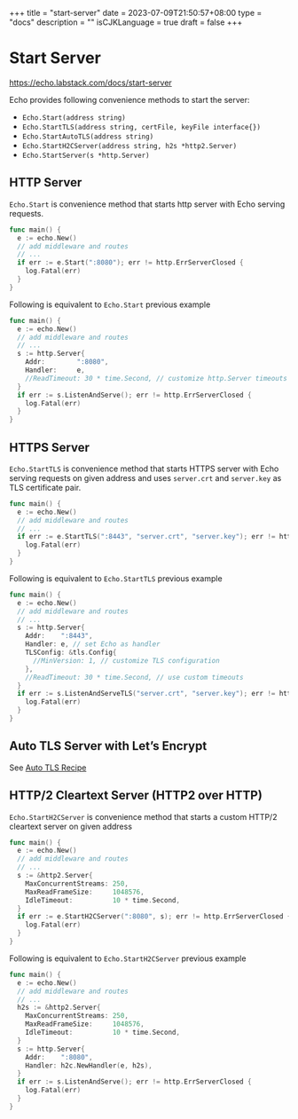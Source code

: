 +++
title = "start-server"
date = 2023-07-09T21:50:57+08:00
type = "docs"
description = ""
isCJKLanguage = true
draft = false
+++

# Start Server

https://echo.labstack.com/docs/start-server

Echo provides following convenience methods to start the server:

- `Echo.Start(address string)`
- `Echo.StartTLS(address string, certFile, keyFile interface{})`
- `Echo.StartAutoTLS(address string)`
- `Echo.StartH2CServer(address string, h2s *http2.Server)`
- `Echo.StartServer(s *http.Server)`

## HTTP Server

`Echo.Start` is convenience method that starts http server with Echo serving requests.

```go
func main() {
  e := echo.New()
  // add middleware and routes
  // ...
  if err := e.Start(":8080"); err != http.ErrServerClosed {
    log.Fatal(err)
  }
}
```



Following is equivalent to `Echo.Start` previous example

```go
func main() {
  e := echo.New()
  // add middleware and routes
  // ...
  s := http.Server{
    Addr:        ":8080",
    Handler:     e,
    //ReadTimeout: 30 * time.Second, // customize http.Server timeouts
  }
  if err := s.ListenAndServe(); err != http.ErrServerClosed {
    log.Fatal(err)
  }
}
```



## HTTPS Server

`Echo.StartTLS` is convenience method that starts HTTPS server with Echo serving requests on given address and uses `server.crt` and `server.key` as TLS certificate pair.

```go
func main() {
  e := echo.New()
  // add middleware and routes
  // ...
  if err := e.StartTLS(":8443", "server.crt", "server.key"); err != http.ErrServerClosed {
    log.Fatal(err)
  }
}
```



Following is equivalent to `Echo.StartTLS` previous example

```go
func main() {
  e := echo.New()
  // add middleware and routes
  // ...
  s := http.Server{
    Addr:    ":8443",
    Handler: e, // set Echo as handler
    TLSConfig: &tls.Config{
      //MinVersion: 1, // customize TLS configuration
    },
    //ReadTimeout: 30 * time.Second, // use custom timeouts
  }
  if err := s.ListenAndServeTLS("server.crt", "server.key"); err != http.ErrServerClosed {
    log.Fatal(err)
  }
}
```



## Auto TLS Server with Let’s Encrypt

See [Auto TLS Recipe](https://echo.labstack.com/docs/cookbook/auto-tls#server)

## HTTP/2 Cleartext Server (HTTP2 over HTTP)

`Echo.StartH2CServer` is convenience method that starts a custom HTTP/2 cleartext server on given address

```go
func main() {
  e := echo.New()
  // add middleware and routes
  // ...
  s := &http2.Server{
    MaxConcurrentStreams: 250,
    MaxReadFrameSize:     1048576,
    IdleTimeout:          10 * time.Second,
  }
  if err := e.StartH2CServer(":8080", s); err != http.ErrServerClosed {
    log.Fatal(err)
  }
}
```



Following is equivalent to `Echo.StartH2CServer` previous example

```go
func main() {
  e := echo.New()
  // add middleware and routes
  // ...
  h2s := &http2.Server{
    MaxConcurrentStreams: 250,
    MaxReadFrameSize:     1048576,
    IdleTimeout:          10 * time.Second,
  }
  s := http.Server{
    Addr:    ":8080",
    Handler: h2c.NewHandler(e, h2s),
  }
  if err := s.ListenAndServe(); err != http.ErrServerClosed {
    log.Fatal(err)
  }
}
```